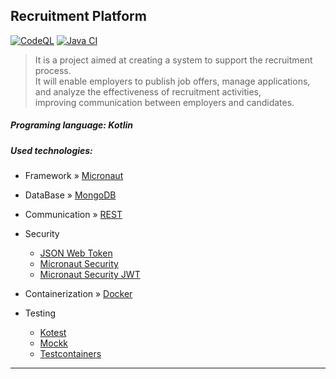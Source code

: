 ## Recruitment Platform
[![CodeQL](https://github.com/Krystian-Kryszczak/recruitment-platform/actions/workflows/codeql.yml/badge.svg)](https://github.com/Krystian-Kryszczak/recruitment-platform/actions/workflows/codeql.yml)
[![Java CI](https://github.com/Krystian-Kryszczak/recruitment-platform/actions/workflows/gradle.yml/badge.svg)](https://github.com/Krystian-Kryszczak/recruitment-platform/actions/workflows/gradle.yml)
> It is a project aimed at creating a system to support the recruitment process.\
It will enable employers to publish job offers, manage applications,\
and analyze the effectiveness of recruitment activities,\
improving communication between employers and candidates.
##### Programing language: Kotlin
##### Used technologies:

- Framework » [Micronaut](https://docs.micronaut.io/latest/guide/index.html)

- DataBase » [MongoDB](https://www.mongodb.com/)


- Communication » [REST](https://en.wikipedia.org/wiki/Representational_state_transfer)


- Security
    - [JSON Web Token](https://jwt.io/)
    - [Micronaut Security](https://micronaut-projects.github.io/micronaut-security/latest/guide/index.html)
    - [Micronaut Security JWT](https://micronaut-projects.github.io/micronaut-security/latest/guide/index.html)


- Containerization » [Docker](https://www.docker.com/)


- Testing
    - [Kotest](https://kotest.io/)
    - [Mockk](https://mockk.io/)
    - [Testcontainers](https://testcontainers.com/)
---
